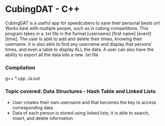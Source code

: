 # CubingDAT - C++

CubingDAT is a useful app for speedcubers to save their personal bests on! Works best with multiple people, such as in cubing compeititons. This program takes in a .txt file in the format [username] [first name] [event] [time]. The user is able to add and delete their times, knowing their username. It is also able to find any username and display that persons' times, and even a table to display ALL the data. A user can also have the ability to export all the data into a new .txt file

### Compilation
g++ *.cpp
./a.out

### Topic covered: Data Structures - Hash Table and Linked Lists
- User creates their own username and that becomes the key to access corresponding data
- Data of each person is stored using linked lists; it is able to search, insert, and delete information
